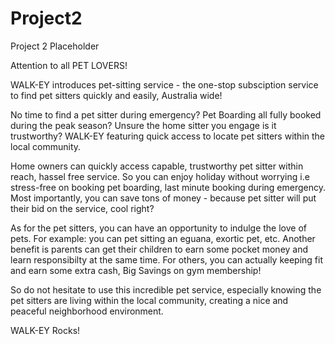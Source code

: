 # Project2
Project 2 Placeholder

Attention to all PET LOVERS!

WALK-EY introduces pet-sitting service - the one-stop subsciption service to find pet sitters quickly and easily, Australia wide! 

No time to find a pet sitter during emergency? Pet Boarding all fully booked during the peak season? Unsure the home sitter you engage is it trustworthy? 
WALK-EY featuring quick access to locate pet sitters within the local community. 

Home owners can quickly access capable, trustworthy pet sitter within reach, hassel free service. So you can enjoy holiday without worrying i.e stress-free on booking pet boarding, last minute booking during emergency. Most importantly, you can save tons of money - because pet sitter will put their bid on the service, cool right?

As for the pet sitters, you can have an opportunity to indulge the love of pets. For example: you can pet sitting an eguana, exortic pet, etc. Another benefit is parents can get their children to earn some pocket money and learn responsibilty at the same time. For others, you can actually keeping fit and earn some extra cash, Big Savings on gym membership!

So do not hesitate to use this incredible pet service, especially knowing the pet sitters are living within the local community, creating a nice and peaceful neighborhood environment. 

WALK-EY Rocks!
